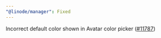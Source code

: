```yaml
---
"@linode/manager": Fixed
---
```


Incorrect default color shown in Avatar color picker ([#11787](https://github.com/linode/manager/pull/11787))
